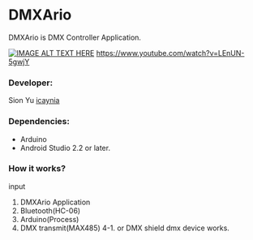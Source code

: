 # DMXArio

DMXArio is DMX Controller Application.

[![IMAGE ALT TEXT HERE](http://img.youtube.com/vi/LEnUN-5gwjY/0.jpg)](https://www.youtube.com/watch?v=LEnUN-5gwjY)
https://www.youtube.com/watch?v=LEnUN-5gwjY

### Developer:
Sion Yu [icaynia](https://github.com/icaynia)

### Dependencies:

   * Arduino
   * Android Studio 2.2 or later.

### How it works?

input

1. DMXArio Application
2. Bluetooth(HC-06)
3. Arduino(Process)
4. DMX transmit(MAX485) 
4-1. or DMX shield 
dmx device works.
